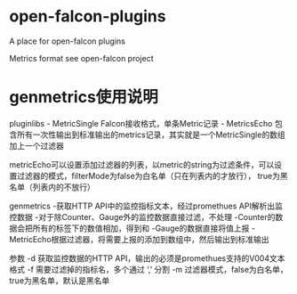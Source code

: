 # open-falcon-plugins
A place for open-falcon plugins 

Metrics format see open-falcon project

# genmetrics使用说明

pluginlibs 
	- MetricSingle Falcon接收格式，单条Metric记录
	- MetricsEcho  包含所有一次性输出到标准输出的metrics记录，其实就是一个MetricSingle的数组加上一个过滤器
	
metricEcho可以设置添加过滤器的列表，以metric的string为过滤条件，可以设置过滤器的模式，filterMode为false为白名单（只在列表内的才放行），
true为黑名单（列表内的不放行）

genmetrics
    -获取HTTP API中的监控指标文本，经过promethues API解析出监控数据
	-对于除Counter、Gauge外的监控数据直接过滤，不处理
	-Counter的数据会把所有的标签下的数值相加，得到和
	-Gauge的数据直接将值上报
	-MetricEcho根据过滤器，将需要上报的添加到数组中，然后输出到标准输出
	
参数 -d 获取监控数据的HTTP API，输出的必须是promethues支持的V004文本格式
	-f 需要过滤掉的指标名，多个通过 ‘,’ 分割
	-m 过滤器模式，false为白名单，true为黑名单，默认是黑名单